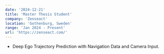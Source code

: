 ```yaml
---
date: '2024-12-21'
title: 'Master Thesis Student'
company: 'Zenseact'
location: 'Gothenburg, Sweden'
range: 'Jan 2024 - Present'
url: 'https://zenseact.com/'
---
```


- Deep Ego Trajectory Prediction with Navigation Data and Camera Input.
